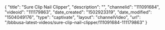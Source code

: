 {
    "title": "Sure Clip Nail Clipper",
    "description": "",
    "channelid": "111091684",
    "videoid": "111179863",
    "date_created": "1502923319",
    "date_modified": "1504049176",
    "type": "captivate",
    "layout": "channelVideo",
    "url": "\/bbbusa-latest-videos\/sure-clip-nail-clipper\/111091684-111179863"
}